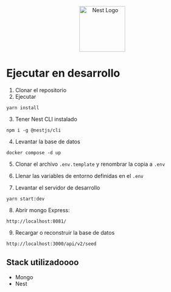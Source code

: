 <p style="text-align:center;">
  <a href="http://nestjs.com/" target="blank"><img src="https://nestjs.com/img/logo-small.svg" width="120" alt="Nest Logo" /></a>
</p>

# Ejecutar en desarrollo

1. Clonar el repositorio
2. Ejecutar

```
yarn install
```

3. Tener Nest CLI instalado


```
npm i -g @nestjs/cli
```


4. Levantar la base de datos

```
docker compose -d up
```


5. Clonar el archivo ```.env.template``` y renombrar la copia a ```.env```


6. Llenar las variables de entorno definidas en el ```.env```


7. Levantar el servidor de desarrollo

```
yarn start:dev
```


8. Abrir mongo Express:

```
http://localhost:8081/
```


9. Recargar o reconstruir la base de datos
```
http://localhost:3000/api/v2/seed
```


## Stack utilizadoooo
* Mongo
* Nest